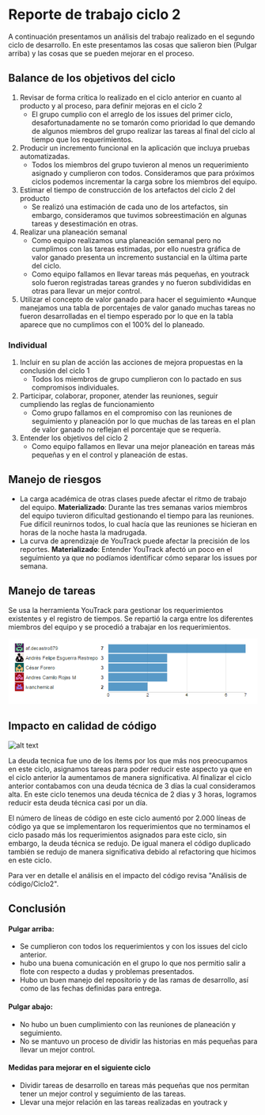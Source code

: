 # Reporte de trabajo ciclo 2

A continuación presentamos un análisis del trabajo realizado en el segundo ciclo de desarrollo. En este presentamos las cosas que salieron bien (Pulgar arriba) y las cosas que se pueden mejorar en el proceso.

## Balance de los objetivos del ciclo

1. Revisar de forma crítica lo realizado en el ciclo anterior en cuanto al producto y al proceso, para definir mejoras en el ciclo 2
    * El grupo cumplio con el arreglo de los issues del primer ciclo, desafortunadamente no se tomarón como prioridad lo que demando de algunos miembros del grupo realizar las tareas al final del ciclo al tiempo que los requerimientos.
2. Producir un incremento funcional en la aplicación que incluya pruebas automatizadas.
    * Todos los miembros del grupo tuvieron al menos un requerimiento asignado y cumplieron con todos. Consideramos que para próximos ciclos podemos incrementar la carga sobre los miembros del equipo.
3. Estimar el tiempo de construcción de los artefactos del ciclo 2 del producto
    * Se realizó una estimación de cada uno de los artefactos, sin embargo, consideramos que tuvimos sobreestimación en algunas tareas y desestimación en otras.
4. Realizar una planeación semanal
    * Como equipo realizamos una planeación semanal pero no cumplimos con las tareas estimadas, por ello nuestra gráfica de valor ganado presenta un incremento sustancial en la última parte del ciclo.
    * Como equipo fallamos en llevar tareas más pequeñas, en youtrack solo fueron registradas tareas grandes y no fueron subdivididas en otras para llevar un mejor control.
5. Utilizar el concepto de valor ganado para hacer el seguimiento
    *Aunque manejamos una tabla de porcentajes de valor ganado muchas tareas no fueron desarrolladas en el  tiempo esperado por lo que en la tabla aparece que no cumplimos con el 100% del lo planeado.

### Individual

1. Incluir en su plan de acción las acciones de mejora propuestas en la conclusión del ciclo 1
    * Todos los miembros de grupo cumplieron con lo pactado en sus compromisos individuales.
2. Participar, colaborar, proponer, atender las reuniones, seguir cumpliendo las reglas de funcionamiento
    * Como grupo fallamos en el compromiso con las reuniones de seguimiento y planeación por lo que muchas de las tareas en el plan de valor ganado no reflejan el porcentaje que se requería.
3. Entender los objetivos del ciclo 2
    * Como equipo fallamos en llevar una mejor planeación en tareas más pequeñas y en el control y planeación de estas.

## Manejo de riesgos
* La carga académica de otras clases puede afectar el ritmo de trabajo del equipo. **Materializado**: Durante las tres semanas varios miembros del equipo tuvieron dificultad gestionando el tiempo para las reuniones. Fue difícil reunirnos todos, lo cual hacía que las reuniones se hicieran en horas de la noche hasta la madrugada.
* La curva de aprendizaje de YouTrack puede afectar la precisión de los reportes. **Materializado**: Entender YouTrack afectó un poco en el seguimiento ya que no podíamos identificar cómo separar los issues por semana.

## Manejo de tareas
Se usa la herramienta YouTrack para gestionar los requerimientos existentes y el registro de tiempos. Se repartió la carga entre los diferentes miembros del equipo y se procedió a trabajar en los requerimientos.

![issues_asignados](arq/img/issues_asignados.png)

## Impacto en calidad de código
![alt text](http://s3.postimg.org/7s2y2rf37/Screen_Shot_2015_09_29_at_4_03_03_PM.png "Logo Title Text 1")

La deuda tecnica fue uno de los ítems por los que más nos preocupamos en este ciclo, asignamos tareas para poder reducir este aspecto ya que en el ciclo anterior la aumentamos de manera significativa. Al finalizar el ciclo anterior contabamos con una deuda técnica de 3 días la cual consideramos alta. En este ciclo tenemos una deuda técnica de 2 dias y 3 horas, logramos reducir esta deuda técnica casi por un día.

El número de líneas de código en este ciclo aumentó por 2.000 líneas de código ya que se implementaron los requerimientos que no terminamos el ciclo pasado más los requerimientos asignados para este ciclo, sin embargo, la deuda técnica se redujo. De igual manera el código duplicado también se redujo de manera significativa debido al refactoring que hicimos en este ciclo.

Para ver en detalle el análisis en el impacto del código revisa "Análisis de código/Ciclo2".

## Conclusión
#### Pulgar arriba:
* Se cumplieron con todos los requerimientos y con los issues del ciclo anterior.
* hubo una buena comunicación en el grupo lo que nos permitio salir a flote con respecto a dudas y problemas presentados.
* Hubo un buen manejo del repositorio y de las ramas de desarrollo, así como de las fechas definidas para entrega.

#### Pulgar abajo:
* No hubo un buen cumplimiento con las reuniones de planeación y seguimiento.
* No se mantuvo un proceso de dividir las historias en más pequeñas para llevar un mejor control.


#### Medidas para mejorar en el siguiente ciclo

* Dividir tareas de desarrollo en tareas más pequeñas que nos permitan tener un mejor control y seguimiento de las tareas.
* Llevar una mejor relación en las tareas realizadas en youtrack y 

